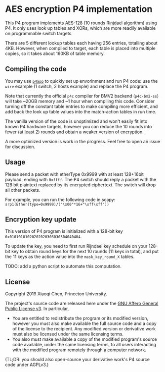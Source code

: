 # AES encryption P4 implementation

This P4 program implements AES-128 (10 rounds Rinjdael algorithm) using P4. It only uses look up tables and XORs, which are more readily available on programmable switch targets.

There are 5 different lookup tables each having 256 entries, totalling about 4KB. However, when compiled to target, each table is placed into multiple copies, so it takes about 160KB of table memory.

## Compiling the code

You may use [`p4app`](https://github.com/p4lang/p4app/) to quickly set up envorinment and run P4 code: use the `wire` example (1 switch, 2 hosts example) and replace the P4 program.

Note that currently the official `p4c` compiler for BMV2 backend (`p4c-bm2-ss`) will take ~20GB memory and ~1 hour when compiling this code. Consider turning off the constant table entries to make compiling more efficient, and add back the look up table values into the match-action tables in run time.

The vanilla version of the code is unoptimized and won't easily fit into known P4 hardware targets, however you can reduce the 10 rounds into fewer (at least 2) rounds and obtain a weaker version of encryption.

A more optimized version is work in the progress. Feel free to open an issue for discussion.

## Usage

Please send a packet with etherType 0x9999 with at least 128+16bit payload, ending with `0xffff`. The P4 switch should reply a packet with the 128 bit plaintext replaced by its encrypted ciphertext. The switch will drop all other packets.

For example, you can run the following code in scapy: `srp1(Ether(type=0x9999)/("\x00"*16+"\xff\xff"))`

## Encryption key update

This version of P4 program is initialized with a 128-bit key `0x01010101020202020303030304040404`.

To update the key, you need to first run Rijndael key schedule on your 128-bit key to obtain round keys for the next 10 rounds (11 keys in total), and put the 11 keys as the action value into the `mask_key_round_X` tables.

TODO: add a python script to automate this computation.

## License

Copyright 2019 Xiaoqi Chen, Princeton University.

The project's source code are released here under the [GNU Affero General Public License v3](https://www.gnu.org/licenses/agpl-3.0.html). In particular,
- You are entitled to redistribute the program or its modified version, however you must also make available the full source code and a copy of the license to the recipient. Any modified version or derivative work must also be licensed under the same licensing terms.
- You also must make available a copy of the modified program's source code available, under the same licensing terms, to all users interacting with the modified program remotely through a computer network.

(TL;DR: you should also open-source your derivative work's P4 source code under AGPLv3.)